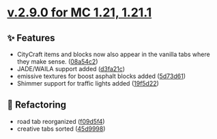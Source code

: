 # [v.2.9.0 for MC 1.21, 1.21.1](https://github.com/XxRexRaptorxX/CityCraft/compare/v.2.9.0-dev1...v.2.9.0-dev10)

## ✨ Features

- CityCraft items and blocks now also appear in the vanilla tabs where they make sense. ([08a54c2](https://github.com/XxRexRaptorxX/CityCraft/commit/08a54c2106019b2f07d97b471d6bc21b8b4c7ae1))
- JADE/WAILA support added ([d3fa21c](https://github.com/XxRexRaptorxX/CityCraft/commit/d3fa21cea02ddb4a95bfb52dc0a9bbeb7f27ffe4))
- emissive textures for boost asphalt blocks added ([5d73d61](https://github.com/XxRexRaptorxX/CityCraft/commit/5d73d61fcf5a764ff4ca02dca2aaecbb756cc38d))
- Shimmer support for traffic lights added ([19f5d22](https://github.com/XxRexRaptorxX/CityCraft/commit/19f5d22d3d7cbb34d42e74a5fcaaea58e2924142))

## 🔨 Refactoring

- road tab reorganized ([f09d5f4](https://github.com/XxRexRaptorxX/CityCraft/commit/f09d5f428c3a0eec1664895b5dbc5baf0e045ed0))
- creative tabs sorted ([45d9998](https://github.com/XxRexRaptorxX/CityCraft/commit/45d99985e9cd3867d37960fbd7b7769576999535))

